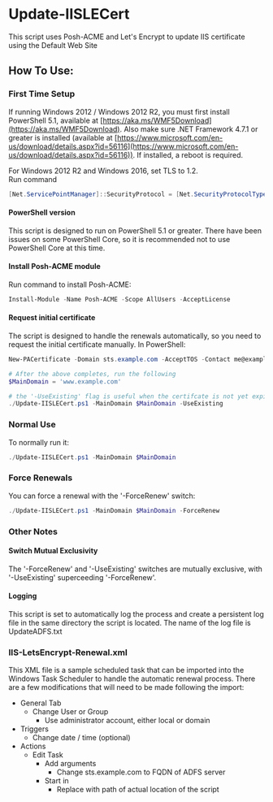 # Update-IISLECert
This script uses Posh-ACME and Let's Encrypt to update IIS certificate using the Default Web Site
## How To Use:

### First Time Setup

If running Windows 2012 / Windows 2012 R2, you must first install PowerShell 5.1, available at [https://aka.ms/WMF5Download](https://aka.ms/WMF5Download). Also make sure .NET Framework 4.7.1 or greater is installed (available at [https://www.microsoft.com/en-us/download/details.aspx?id=56116](https://www.microsoft.com/en-us/download/details.aspx?id=56116)).  If installed, a reboot is required.

For Windows 2012 R2 and Windows 2016, set TLS to 1.2.  
Run command 
```powershell
[Net.ServicePointManager]::SecurityProtocol = [Net.SecurityProtocolType]::Tls12
```

#### PowerShell version

This script is designed to run on PowerShell 5.1 or greater.  There have been issues on some PowerShell Core, so it is recommended not to use PowerShell Core at this time.  

#### Install Posh-ACME module

Run command to install Posh-ACME:
```powershell
Install-Module -Name Posh-ACME -Scope AllUsers -AcceptLicense
```

#### Request initial certificate
The script is designed to handle the renewals automatically, so you need to request the initial certificate manually.  In PowerShell:

```powershell
New-PACertificate -Domain sts.example.com -AcceptTOS -Contact me@example.com -DnsPlugin Cloudflare -PluginArgs @{CFAuthEmail="me@example.com";CFAuthKey='xxx'}

# After the above completes, run the following
$MainDomain = 'www.example.com'

# the '-UseExisting' flag is useful when the certifcate is not yet expired
./Update-IISLECert.ps1 -MainDomain $MainDomain -UseExisting
```
### Normal Use
To normally run it:

```powershell
./Update-IISLECert.ps1 -MainDomain $MainDomain
```

### Force Renewals

You can force a renewal with the '-ForceRenew' switch:

```powershell
./Update-IISLECert.ps1 -MainDomain $MainDomain -ForceRenew
```
### Other Notes

#### Switch Mutual Exclusivity

The '-ForceRenew' and '-UseExisting' switches are mutually exclusive, with '-UseExisting' superceeding '-ForceRenew'.

#### Logging

This script is set to automatically log the process and create a persistent log file in the same directory the script is located.  The name of the log file is UpdateADFS.txt

### IIS-LetsEncrypt-Renewal.xml

This XML file is a sample scheduled task that can be imported into the Windows Task Scheduler to handle the automatic renewal process.  There are a few modifications that will need to be made following the import:
- General Tab
    - Change User or Group
        - Use administrator account, either local or domain
- Triggers
    - Change date / time (optional)
- Actions
    - Edit Task
        - Add arguments
            - Change sts.example.com to FQDN of ADFS server
        - Start in
            - Replace with path of actual location of the script

